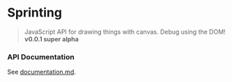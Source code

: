 # Sprinting
> JavaScript API for drawing things with canvas. Debug using the DOM!
> __v0.0.1 super alpha__

### API Documentation
See [documentation.md](documentation.md).
